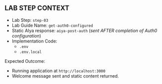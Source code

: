 ## LAB STEP CONTEXT
- Lab Step: `step-03`
- Lab Guide Name: `get-auth0-configured`
- Static AIya response: `aiya-post-auth` (*sent AFTER completion of Auth0 configuration*)
- Implementation Code:
  - `.env`
  - `.env.local`

Expected Outcome:
- Running application at `http://localhost:3000`
- Welcome message sent and static content returned.